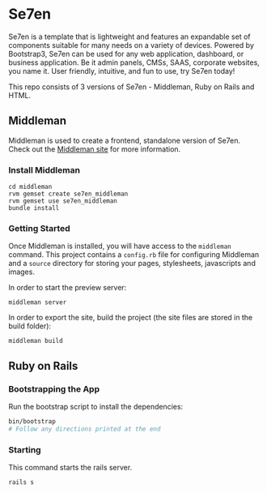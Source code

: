 # Se7en

Se7en is a template that is lightweight and features an expandable set of components suitable for many needs on a variety of devices. Powered by Bootstrap3, Se7en can be used for any web application, dashboard, or business application. Be it admin panels, CMSs, SAAS, corporate websites, you name it. User friendly, intuitive, and fun to use, try Se7en today!

This repo consists of 3 versions of Se7en - Middleman, Ruby on Rails and HTML.

## Middleman

Middleman is used to create a frontend, standalone version of Se7en. Check out the [Middleman site](http://middlemanapp.com/) for more information.

### Install Middleman

```
cd middleman
rvm gemset create se7en_middleman
rvm gemset use se7en_middleman
bundle install
```

### Getting Started

Once Middleman is installed, you will have access to the `middleman` command. This project contains a `config.rb` file for configuring Middleman and a `source` directory for storing your pages, stylesheets, javascripts and images.

In order to start the preview server:

```
middleman server
```

In order to export the site, build the project (the site files are stored in the build folder):

```
middleman build
```

## Ruby on Rails

### Bootstrapping the App

Run the bootstrap script to install the dependencies:

```bash
bin/bootstrap
# Follow any directions printed at the end
```

### Starting

This command starts the rails server.

```bash
rails s
```
